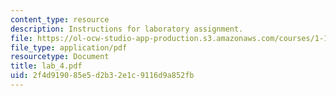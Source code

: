 ```yaml
---
content_type: resource
description: Instructions for laboratory assignment.
file: https://ol-ocw-studio-app-production.s3.amazonaws.com/courses/1-103-civil-engineering-materials-laboratory-spring-2004/2f4d919085e5d2b32e1c9116d9a852fb_lab_4.pdf
file_type: application/pdf
resourcetype: Document
title: lab_4.pdf
uid: 2f4d9190-85e5-d2b3-2e1c-9116d9a852fb
---
```

